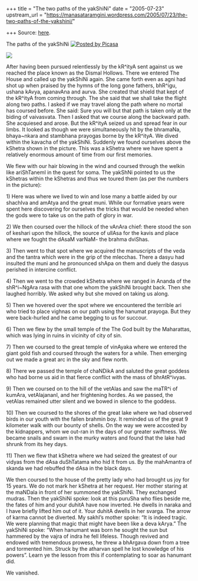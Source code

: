 +++
title = "The two paths of the yakShiNi"
date = "2005-07-23"
upstream_url = "https://manasataramgini.wordpress.com/2005/07/23/the-two-paths-of-the-yakshini/"

+++
Source: [here](https://manasataramgini.wordpress.com/2005/07/23/the-two-paths-of-the-yakshini/).

The paths of the yakShiNi [![Posted by Picasa](https://i1.wp.com/photos1.blogger.com/pbp.gif)](http://picasa.google.com/)

[![](https://i0.wp.com/photos1.blogger.com/img/133/1300/400/mutraka.jpg)](http://photos1.blogger.com/img/133/1300/640/mutraka.jpg)

After having been pursued relentlessly by the kR^ityA sent against us we reached the place known as the Dismal Hollows. There we entered The House and called up the yakShiNi again. She came forth even as agni had shot up when praised by the hymns of the long gone fathers, bhR^igu, ushana kAvya, apanavAna and aurva. She created that shield that kept of the kR^ityA from coming through. The she said that we shall take the flight along two paths. I asked if we may travel along the path where no mortal has coursed before. She said: Sure you will but that path is taken only at the biding of vaivasvata. Then I asked that we course along the backward path. She acquiesed and arose. But the kR^ityA seized us and spread fear in our limbs. It looked as though we were simultaneously hit by the bhramaNa, bhaya\~nkara and stambhana prayogas borne by the kR^ityA. We dived within the kavacha of the yakShiNi. Suddenly we found ourselves above the kShetra shown in the picture. This was a kShetra where we have spent a relatively enormous amount of time from our first memories.

We flew with our hair blowing in the wind and coursed through the welkin like ariShTanemI in the quest for soma. The yakShNi pointed to us the kShetras within the kShetras and thus we toured them (as per the numbers in the picture):

1\) Here was where we lived to win and lose many a battle aided by our shachIva and amAtya and the great muni. While our formative years were spent here discovering for ourselves the tricks that would be needed when the gods were to take us on the path of glory in war.

2\) We then coursed over the hillock of the vAnAra chief: there stood the son of keshari upon the hillock, the source of ullAsa for the kavis and place where we fought the dAsaM varNaM- the brahma dviShas.

3\) Then went to that spot where we acquired the manuscripts of the veda and the tantra which were in the grip of the mlecchas. There a dasyu had insulted the muni and he pronounced shApa on them and duely the dasyus perished in intercine conflict.

4\) Then we went to the crowded kShetra where we ranged in Ananda of the shR^i\~NgAra rasa with that one whom the yakShiNi brought back. Then she laughed horribly. We asked why but she moved on taking us along.

5\) Then we hovered over the spot where we encountered the terrible ari who tried to place vighnas on our path using the hanumat prayoga. But they were back-hurled and he came begging to us for succour.

6\) Then we flew by the small temple of the The God built by the Maharattas, which was lying in ruins in vicinity of city of sin.

7\) Then we coursed to the great temple of vinAyaka where we entered the giant gold fish and coursed through the waters for a while. Then emerging out we made a great arc in the sky and flew north.

8\) There we passed the temple of chaNDikA and saluted the great goddess who had borne us aid in that fierce conflict with the mass of bhrAtR^ivyas.

9\) Then we coursed on to the hill of the vetAlas and saw the maTR^i of kumAra, vetAlajananI, and her frightening hordes. As we passed, the vetAlas remained utter silent and we bowed in silence to the goddess.

10\) Then we coursed to the shores of the great lake where we had observed birds in our youth with the fallen brahmin boy. It reminded us of the great 9 kilometer walk with our bounty of shells. On the way we were accosted by the kidnappers, whom we out-ran in the days of our greater swiftness. We became snails and swam in the murky waters and found that the lake had shrunk from its hey days.

11\) Then we flew that kShetra where we had seized the greatest of our vidyas from the dAsa duShTatama who hid it from us. By the mahAmantra of skanda we had rebuffed the dAsa in the black days.

We then coursed to the house of the pretty lady who had brought us joy for 15 years. We do not mark her kShetra at her request. Her mother staring at the maNDala in front of her summoned the yakShiNi. They exchanged mudras. Then the yakShiNi spoke: look at this puruSha who flies beside me, the fates of him and your duhitA have now inverted. He dwells in naraka and I have briefly lifted him out of it. Your duhitA dwells in her svarga. The arrow of karma cannot be diverted. My sakhI’s mother spoke: “It is indeed tragic. We were planning that magic that might have been like a deva kArya.” The yakShiNi spoke: “When hanumant was born he sought the sun but hammered by the vajra of indra he fell lifeless. Though revived and endowed with tremendous prowess, he threw a bhArgava down from a tree and tormented him. Struck by the atharvan spell he lost knowledge of his powers”. Learn ye the lesson from this if contemplating to soar as hanumant did.

We vanished.

